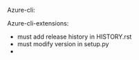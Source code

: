 Azure-cli:

Azure-cli-extensions:
- must add release history in HISTORY.rst 
- must modify version in setup.py
- 
